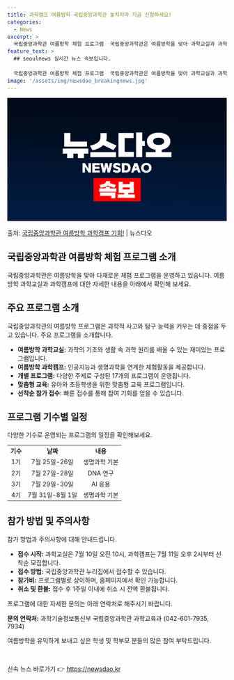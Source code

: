 ```yaml
---
title: 과학캠프 여름방학 국립중앙과학관 놓치지마 지금 신청하세요!
categories:
  - News
excerpt: >
  국립중앙과학관 여름방학 체험 프로그램  국립중앙과학관은 여름방학을 맞아 과학교실과 과학캠프를 오는 25일부터…
feature_text: >
  ## seoulnews 실시간 뉴스 속보입니다.

  국립중앙과학관 여름방학 체험 프로그램  국립중앙과학관은 여름방학을 맞아 과학교실과 과학캠프를 오는 25일부터…
image: '/assets/img/newsdao_breakingnews.jpg'
---
```


![뉴스다오 속보](/assets/img/newsdao_breakingnews.jpg)

<p>출처: <a href="https://newsdao.kr/4699" rel="dofollow">국립중앙과학관 여름방학 과학캠프 기회!</a> | 뉴스다오</p>

<h2 data-ke-size="size26">국립중앙과학관 여름방학 체험 프로그램 소개</h2>
<p data-ke-size="size16">국립중앙과학관은 여름방학을 맞아 다채로운 체험 프로그램을 운영하고 있습니다. 여름방학 과학교실과 과학캠프에 대한 자세한 내용을 아래에서 확인해 보세요.</p>

<h2 data-ke-size="size24">주요 프로그램 소개</h2>
<p data-ke-size="size16">국립중앙과학관의 여름방학 프로그램은 과학적 사고와 탐구 능력을 키우는 데 중점을 두고 있습니다. 주요 프로그램을 소개합니다.</p>
<ul>
  <li><b>여름방학 과학교실:</b> 과학의 기초와 생활 속 과학 원리를 배울 수 있는 재미있는 프로그램입니다.</li>
  <li><b>여름방학 과학캠프:</b> 인공지능과 생명과학을 연계한 체험활동을 제공합니다.</li>
  <li><b>개별 프로그램:</b> 다양한 주제로 구성된 17개의 프로그램이 운영됩니다.</li>
  <li><b>맞춤형 교육:</b> 유아와 초등학생을 위한 맞춤형 교육 프로그램입니다.</li>
  <li><b>선착순 참가 접수:</b> 빠른 접수를 통해 참여 기회를 얻을 수 있습니다.</li>
</ul>

<h2 data-ke-size="size24">프로그램 기수별 일정</h2>
<p data-ke-size="size16">다양한 기수로 운영되는 프로그램의 일정을 확인해보세요.</p>
<table>
  <tr>
    <td style="text-align: center; height: 17px;"><b>기수</b></td>
    <td style="text-align: center; height: 17px;"><b>날짜</b></td>
    <td style="text-align: center; height: 17px;"><b>내용</b></td>
  </tr>
  <tr>
    <td style="text-align: center; height: 17px;">1기</td>
    <td style="text-align: center; height: 17px;">7월 25일-26일</td>
    <td style="text-align: center; height: 17px;">생명과학 기본</td>
  </tr>
  <tr>
    <td style="text-align: center; height: 17px;">2기</td>
    <td style="text-align: center; height: 17px;">7월 27일-28일</td>
    <td style="text-align: center; height: 17px;">DNA 연구</td>
  </tr>
  <tr>
    <td style="text-align: center; height: 17px;">3기</td>
    <td style="text-align: center; height: 17px;">7월 29일-30일</td>
    <td style="text-align: center; height: 17px;">AI 응용</td>
  </tr>
  <tr>
    <td style="text-align: center; height: 17px;">4기</td>
    <td style="text-align: center; height: 17px;">7월 31일-8월 1일</td>
    <td style="text-align: center; height: 17px;">생명과학 기본</td>
  </tr>
</table>

<h2 data-ke-size="size24">참가 방법 및 주의사항</h2>
<p data-ke-size="size16">참가 방법과 주의사항에 대해 안내드립니다.</p>
<ul>
  <li><b>접수 시작:</b> 과학교실은 7월 10일 오전 10시, 과학캠프는 7월 11일 오후 2시부터 선착순 모집합니다.</li>
  <li><b>접수 방법:</b> 국립중앙과학관 누리집에서 접수할 수 있습니다.</li>
  <li><b>참가비:</b> 프로그램별로 상이하며, 홈페이지에서 확인 가능합니다.</li>
  <li><b>취소 및 환불:</b> 접수 후 1주일 이내에 취소 시 전액 환불됩니다.</li>
</ul>

<p data-ke-size="size16">프로그램에 대한 자세한 문의는 아래 연락처로 해주시기 바랍니다.</p>
<p data-ke-size="size16"><b>문의 연락처:</b> 과학기술정보통신부 국립중앙과학관 과학교육과 (042-601-7935, 7934)</p>

<p data-ke-size="size16">여름방학을 유익하게 보내고 싶은 학생 및 학부모 분들의 많은 참여 부탁드립니다.</p>
<p data-ke-size="size16">&nbsp;</p> 

신속 뉴스 바로가기 👉 <a href="https://newsdao.kr" rel="dofollow">https://newsdao.kr</a>



